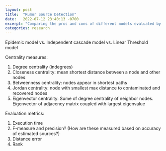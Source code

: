 ```yaml
---
layout: post
title:  "Rumor Source Detection"
date:   2022-07-12 23:40:13 -0700
excerpt: "Comparing the pros and cons of different models evaluated by various centrality measures and evaluation metrics." 
categories: research
---
```


Epidemic model vs. Independent cascade model vs. Linear Threshold model

Centrality measures:
1. Degree centrality (indegrees)
2. Closeness centrality: mean shortest distance between a node and other nodes
3. Betweenness centrality: nodes appear in shortest paths
4. Jordan centrality: node with smallest max distance to contaminated and recovered nodes
5. Eigenvector centrality: Sume of degree centrality of neighbor nodes. Eigenvector of adjacency matrix coupled with largest eigenvalue

Evaluation metrics:
1. Execution time
2. F-measure and precision? (How are these measured based on accuracy of estimated sources?)
3. Distance error
4. Rank 


